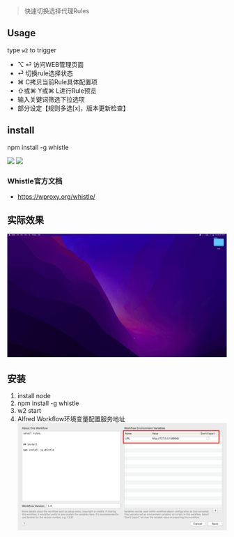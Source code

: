 > 快速切换选择代理Rules


## Usage

type `w2` to trigger


- ⌥ ⏎ 访问WEB管理页面
- ⏎ 切换rule选择状态
- ⌘ C拷贝当前Rule具体配置项
- ⇧或⌘ Y或⌘ L进行Rule预览
- 输入关键词筛选下拉选项
- 部分设定【规则多选[x]，版本更新检查】


## install

npm install -g whistle


![](https://img.shields.io/badge/version-v2.3-green?style=for-the-badge)
[![](https://img.shields.io/badge/download-click-blue?style=for-the-badge)](https://github.com/alanhg/alfred-workflows/raw/master/whistle/Whistle.alfredworkflow)



<!-- more -->

### Whistle官方文档

- https://wproxy.org/whistle/

## 实际效果

![](./screenshot.gif)

## 安装

1. install node
2. npm install -g whistle
3. w2 start 
4. Alfred Workflow环境变量配置服务地址
    ![](./screenshot2.png)
